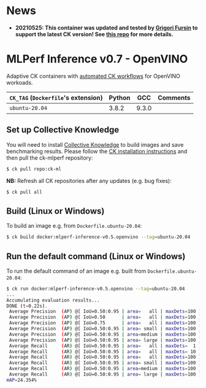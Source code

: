 # News 
* **20210525: This container was updated and tested by [Grigori Fursin](https://cKnowledge.io/@gfursin) to support the latest CK version! See [this repo](https://github.com/octoml/mlops) for more details.**

# MLPerf Inference v0.7 - OpenVINO

Adaptive CK containers with [automated CK workflows](https://github.com/ctuning/ck) for OpenVINO workoads.

| `CK_TAG` (`Dockerfile`'s extension)  | Python | GCC   | Comments |
|-|-|-|-|
| `ubuntu-20.04` | 3.8.2 | 9.3.0 ||

<a name="setup_ck"></a>
## Set up Collective Knowledge

You will need to install [Collective Knowledge](httpы://cknowledge.org) to build images and save benchmarking results.
Please follow the [CK installation instructions](https://github.com/ctuning/ck#installation) and then pull the ck-mlperf repository:

```bash
$ ck pull repo:ck-ml
```

**NB:** Refresh all CK repositories after any updates (e.g. bug fixes):
```bash
$ ck pull all
```

## Build (Linux or Windows)

To build an image e.g. from `Dockerfile.ubuntu-20.04`:
```bash
$ ck build docker:mlperf-inference-v0.5.openvino --tag=ubuntu-20.04
```

## Run the default command (Linux or Windows)

To run the default command of an image e.g. built from `Dockerfile.ubuntu-20.04`:
```bash
$ ck run docker:mlperf-inference-v0.5.openvino --tag=ubuntu-20.04
...
Accumulating evaluation results...
DONE (t=0.22s).
 Average Precision  (AP) @[ IoU=0.50:0.95 | area=   all | maxDets=100 ] = 0.244
 Average Precision  (AP) @[ IoU=0.50      | area=   all | maxDets=100 ] = 0.380
 Average Precision  (AP) @[ IoU=0.75      | area=   all | maxDets=100 ] = 0.280
 Average Precision  (AP) @[ IoU=0.50:0.95 | area= small | maxDets=100 ] = 0.032
 Average Precision  (AP) @[ IoU=0.50:0.95 | area=medium | maxDets=100 ] = 0.193
 Average Precision  (AP) @[ IoU=0.50:0.95 | area= large | maxDets=100 ] = 0.576
 Average Recall     (AR) @[ IoU=0.50:0.95 | area=   all | maxDets=  1 ] = 0.225
 Average Recall     (AR) @[ IoU=0.50:0.95 | area=   all | maxDets= 10 ] = 0.264
 Average Recall     (AR) @[ IoU=0.50:0.95 | area=   all | maxDets=100 ] = 0.266
 Average Recall     (AR) @[ IoU=0.50:0.95 | area= small | maxDets=100 ] = 0.037
 Average Recall     (AR) @[ IoU=0.50:0.95 | area=medium | maxDets=100 ] = 0.198
 Average Recall     (AR) @[ IoU=0.50:0.95 | area= large | maxDets=100 ] = 0.619
mAP=24.354%
```

